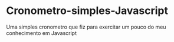 # Cronometro-simples-Javascript

Uma simples cronometro que fiz para exercitar um pouco do meu conhecimento em Javascript
